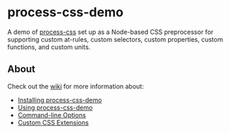 # process-css-demo

A demo of [process-css](https://github.com/tomhodgins/process-css) set up as a Node-based CSS preprocessor for supporting custom at-rules, custom selectors, custom properties, custom functions, and custom units.

## About

Check out the [wiki](https://github.com/tomhodgins/process-css-demo/wiki) for more information about:

- [Installing process-css-demo](wiki/Installing-process-css-demo)
- [Using process-css-demo](wiki/Using-process-css-demo)
- [Command-line Options](wiki/Command-line-Options)
- [Custom CSS Extensions](wiki/Custom-CSS-Extensions)
